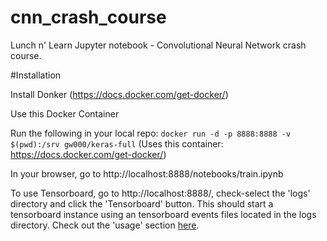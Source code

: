 # cnn_crash_course
Lunch n' Learn Jupyter notebook - Convolutional Neural Network crash course.

#Installation

Install Donker (https://docs.docker.com/get-docker/)

Use this Docker Container 

Run the following in your local repo:
```docker run -d -p 8888:8888 -v $(pwd):/srv gw000/keras-full``` (Uses this container: https://docs.docker.com/get-docker/)

In your browser, go to http://localhost:8888/notebooks/train.ipynb

To use Tensorboard, go to http://localhost:8888/, check-select the 'logs' directory and click the 'Tensorboard' button.  This should start a tensorboard instance using an tensorboard events files located in the logs directory.
Check out the 'usage' section [here](https://github.com/lspvic/jupyter_tensorboard).
